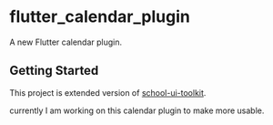 # flutter_calendar_plugin

A new Flutter calendar plugin.

## Getting Started

This project is extended version of [school-ui-toolkit](https://github.com/bprayush/school-ui-toolkit).

currently I am working on this calendar plugin to make more usable.


